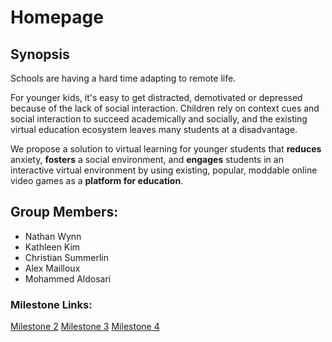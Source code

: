 # Homepage



## Synopsis

Schools are having a hard time adapting to remote life. 

For younger kids, it's easy to get distracted, demotivated or depressed because of the lack of social interaction. Children rely on context cues and social interaction to succeed academically and socially, and the existing virtual education ecosystem leaves many students at a disadvantage.

We propose a solution to virtual learning for younger students that **reduces** anxiety, **fosters** a social environment, and **engages** students in an interactive virtual environment by using existing, popular, moddable online video games as a **platform for education**.



## Group Members:

- Nathan Wynn
- Kathleen Kim
- Christian Summerlin
- Alex Mailloux
- Mohammed Aldosari



### Milestone Links:

[Milestone 2](Milestone_2.md)
[Milestone 3](Milestone_3.md)
[Milestone 4](Milestone_4.md)